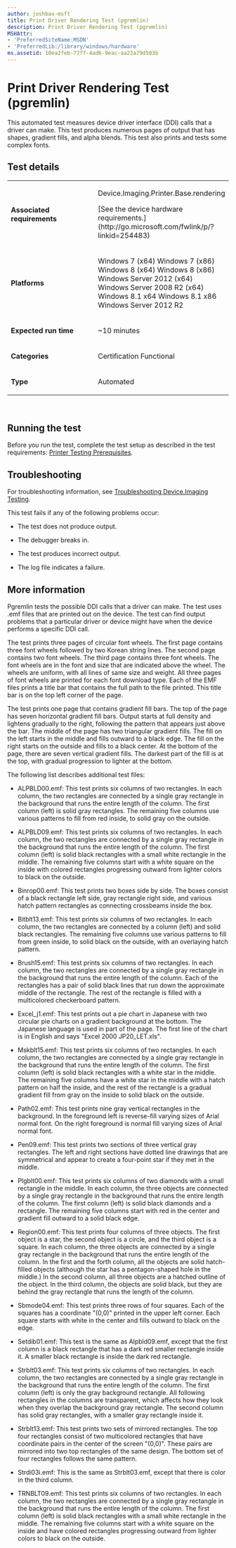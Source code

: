 ```yaml
---
author: joshbax-msft
title: Print Driver Rendering Test (pgremlin)
description: Print Driver Rendering Test (pgremlin)
MSHAttr:
- 'PreferredSiteName:MSDN'
- 'PreferredLib:/library/windows/hardware'
ms.assetid: 10ea2feb-77ff-4ad6-9eac-aa22a79d503b
---
```


# Print Driver Rendering Test (pgremlin)


This automated test measures device driver interface (DDI) calls that a driver can make. This test produces numerous pages of output that has shapes, gradient fills, and alpha blends. This test also prints and tests some complex fonts.

## Test details


<table>
<colgroup>
<col width="50%" />
<col width="50%" />
</colgroup>
<tbody>
<tr class="odd">
<td><p><strong>Associated requirements</strong></p></td>
<td><p>Device.Imaging.Printer.Base.rendering</p>
<p>[See the device hardware requirements.](http://go.microsoft.com/fwlink/p/?linkid=254483)</p></td>
</tr>
<tr class="even">
<td><p><strong>Platforms</strong></p></td>
<td><p>Windows 7 (x64) Windows 7 (x86) Windows 8 (x64) Windows 8 (x86) Windows Server 2012 (x64) Windows Server 2008 R2 (x64) Windows 8.1 x64 Windows 8.1 x86 Windows Server 2012 R2</p></td>
</tr>
<tr class="odd">
<td><p><strong>Expected run time</strong></p></td>
<td><p>~10 minutes</p></td>
</tr>
<tr class="even">
<td><p><strong>Categories</strong></p></td>
<td><p>Certification Functional</p></td>
</tr>
<tr class="odd">
<td><p><strong>Type</strong></p></td>
<td><p>Automated</p></td>
</tr>
</tbody>
</table>

 

## Running the test


Before you run the test, complete the test setup as described in the test requirements: [Printer Testing Prerequisites](printer-testing-prerequisites.md).

## Troubleshooting


For troubleshooting information, see [Troubleshooting Device.Imaging Testing](troubleshooting-deviceimaging-testing.md).

This test fails if any of the following problems occur:

-   The test does not produce output.

-   The debugger breaks in.

-   The test produces incorrect output.

-   The log file indicates a failure.

## More information


Pgremlin tests the possible DDI calls that a driver can make. The test uses .emf files that are printed out on the device. The test can find output problems that a particular driver or device might have when the device performs a specific DDI call.

The test prints three pages of circular font wheels. The first page contains three font wheels followed by two Korean string lines. The second page contains two font wheels. The third page contains three font wheels. The font wheels are in the font and size that are indicated above the wheel. The wheels are uniform, with all lines of same size and weight. All three pages of font wheels are printed for each font download type. Each of the EMF files prints a title bar that contains the full path to the file printed. This title bar is on the top left corner of the page.

The test prints one page that contains gradient fill bars. The top of the page has seven horizontal gradient fill bars. Output starts at full density and lightens gradually to the right, following the pattern that appears just above the bar. The middle of the page has two triangular gradient fills. The fill on the left starts in the middle and fills outward to a black edge. The fill on the right starts on the outside and fills to a black center. At the bottom of the page, there are seven vertical gradient fills. The darkest part of the fill is at the top, with gradual progression to lighter at the bottom.

The following list describes additional test files:

-   ALPBLD00.emf: This test prints six columns of two rectangles. In each column, the two rectangles are connected by a single gray rectangle in the background that runs the entire length of the column. The first column (left) is solid gray rectangles. The remaining five columns use various patterns to fill from red inside, to solid gray on the outside.

-   ALPBLD09.emf: This test prints six columns of two rectangles. In each column, the two rectangles are connected by a single gray rectangle in the background that runs the entire length of the column. The first column (left) is solid black rectangles with a small white rectangle in the middle. The remaining five columns start with a white square on the inside with colored rectangles progressing outward from lighter colors to black on the outside.

-   Binrop00.emf: This test prints two boxes side by side. The boxes consist of a black rectangle left side, gray rectangle right side, and various hatch pattern rectangles as connecting crossbeams inside the box.

-   Bitblt13.emf: This test prints six columns of two rectangles. In each column, the two rectangles are connected by a column (left) and solid black rectangles. The remaining five columns use various patterns to fill from green inside, to solid black on the outside, with an overlaying hatch pattern.

-   Brush15.emf: This test prints six columns of two rectangles. In each column, the two rectangles are connected by a single gray rectangle in the background that runs the entire length of the column. Each of the rectangles has a pair of solid black lines that run down the approximate middle of the rectangle. The rest of the rectangle is filled with a multicolored checkerboard pattern.

-   Excel\_j1.emf: This test prints out a pie chart in Japanese with two circular pie charts on a gradient background at the bottom. The Japanese language is used in part of the page. The first line of the chart is in English and says "Excel 2000 JP20\_LET.xls".

-   Mskblt15.emf: This test prints six columns of two rectangles. In each column, the two rectangles are connected by a single gray rectangle in the background that runs the entire length of the column. The first column (left) is solid black rectangles with a white star in the middle. The remaining five columns have a white star in the middle with a hatch pattern on half the inside, and the rest of the rectangle is a gradual gradient fill from gray on the inside to solid black on the outside.

-   Path02.emf: This test prints nine gray vertical rectangles in the background. In the foreground left is reverse-fill varying sizes of Arial normal font. On the right foreground is normal fill varying sizes of Arial normal font.

-   Pen09.emf: This test prints two sections of three vertical gray rectangles. The left and right sections have dotted line drawings that are symmetrical and appear to create a four-point star if they met in the middle.

-   Plgblt00.emf: This test prints six columns of two diamonds with a small rectangle in the middle. In each column, the three objects are connected by a single gray rectangle in the background that runs the entire length of the column. The first column (left) is solid black diamonds and a rectangle. The remaining five columns start with red in the center and gradient fill outward to a solid black edge.

-   Region00.emf: This test prints four columns of three objects. The first object is a star, the second object is a circle, and the third object is a square. In each column, the three objects are connected by a single gray rectangle in the background that runs the entire length of the column. In the first and the forth column, all the objects are solid hatch-filled objects (although the star has a pentagon-shaped hole in the middle.) In the second column, all three objects are a hatched outline of the object. In the third column, the objects are solid black, but they are behind the gray rectangle that runs the length of the column.

-   Sbmode04.emf: This test prints three rows of four squares. Each of the squares has a coordinate "(0,0)" printed in the upper left corner. Each square starts with white in the center and fills outward to black on the edge.

-   Setdib01.emf: This test is the same as Alpbld09.emf, except that the first column is a black rectangle that has a dark red smaller rectangle inside it. A smaller black rectangle is inside the dark red rectangle.

-   Strblt03.emf: This test prints six columns of two rectangles. In each column, the two rectangles are connected by a single gray rectangle in the background that runs the entire length of the column. The first column (left) is only the gray background rectangle. All following rectangles in the columns are transparent, which affects how they look when they overlap the background gray rectangle. The second column has solid gray rectangles, with a smaller gray rectangle inside it.

-   Strblt13.emf: This test prints two sets of mirrored rectangles. The top four rectangles consist of two multicolored rectangles that have coordinate pairs in the center of the screen "(0,0)". These pairs are mirrored into two top rectangles of the same design. The bottom set of four rectangles follows the same pattern.

-   Strdi03i.emf: This is the same as Strblt03.emf, except that there is color in the third column.

-   TRNBLT09.emf: This test prints six columns of two rectangles. In each column, the two rectangles are connected by a single gray rectangle in the background that runs the entire length of the column. The first column (left) is solid black rectangles with a small white rectangle in the middle. The remaining five columns start with a white square on the inside and have colored rectangles progressing outward from lighter colors to black on the outside.

 

 







